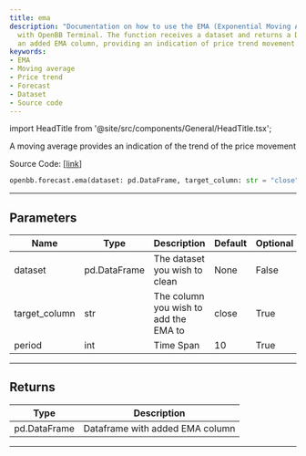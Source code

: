 ```yaml
---
title: ema
description: "Documentation on how to use the EMA (Exponential Moving Average) function"
  with OpenBB Terminal. The function receives a dataset and returns a DataFrame with
  an added EMA column, providing an indication of price trend movement.
keywords:
- EMA
- Moving average
- Price trend
- Forecast
- Dataset
- Source code
---
```


import HeadTitle from '@site/src/components/General/HeadTitle.tsx';

<HeadTitle title="forecast.ema - Reference | OpenBB SDK Docs" />

A moving average provides an indication of the trend of the price movement

Source Code: [[link](https://github.com/OpenBB-finance/OpenBBTerminal/tree/main/openbb_terminal/forecast/forecast_model.py#L159)]

```python
openbb.forecast.ema(dataset: pd.DataFrame, target_column: str = "close", period: int = 10)
```

---

## Parameters

| Name | Type | Description | Default | Optional |
| ---- | ---- | ----------- | ------- | -------- |
| dataset | pd.DataFrame | The dataset you wish to clean | None | False |
| target_column | str | The column you wish to add the EMA to | close | True |
| period | int | Time Span | 10 | True |


---

## Returns

| Type | Description |
| ---- | ----------- |
| pd.DataFrame | Dataframe with added EMA column |
---
